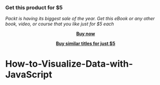 
### Get this product for $5

<i>Packt is having its biggest sale of the year. Get this eBook or any other book, video, or course that you like just for $5 each</i>


<b><p align='center'>[Buy now](https://packt.link/9781801814140)</p></b>


<b><p align='center'>[Buy similar titles for just $5](https://subscription.packtpub.com/search)</p></b>


# How-to-Visualize-Data-with-JavaScript
